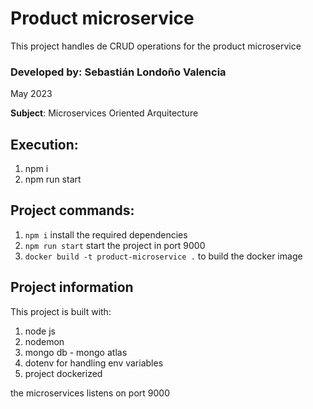 # Product microservice

This project handles de CRUD operations for the product microservice

### Developed by: **Sebastián Londoño Valencia**
May 2023

**Subject**: Microservices Oriented Arquitecture

##  Execution: 
1. npm i
2. npm run start

## Project commands:
1. `npm i` install the required dependencies
2. `npm run start` start the project in port 9000
3. `docker build -t product-microservice .` to build the docker image

## Project information
This project is built with:
1. node js
2. nodemon
3. mongo db -  mongo atlas
4. dotenv for handling env variables
5. project dockerized

the microservices listens on port 9000





